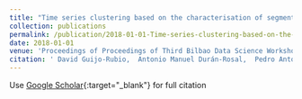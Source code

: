 ```yaml
---
title: "Time series clustering based on the characterisation of segment typologies"
collection: publications
permalink: /publication/2018-01-01-Time-series-clustering-based-on-the-characterisation-of-segment-typologies
date: 2018-01-01
venue: 'Proceedings of Proceedings of Third Bilbao Data Science Workshop (BiDAS 3)'
citation: ' David Guijo-Rubio,  Antonio Manuel Durán-Rosal,  Pedro Antonio Gutiérrez,  Alicia Troncoso,  César Hervás-Martínez, &quot;Time series clustering based on the characterisation of segment typologies.&quot; Proceedings of Proceedings of Third Bilbao Data Science Workshop (BiDAS 3), 2018.'
---
```

Use [Google Scholar](https://scholar.google.com/scholar?q=Time+series+clustering+based+on+the+characterisation+of+segment+typologies){:target="_blank"} for full citation